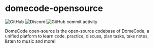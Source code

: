 # domecode-opensource

![GitHub](https://img.shields.io/github/license/arthtyagi/domecode-opensource?style=flat-square)
![Discord](https://img.shields.io/discord/723603615582912512?color=black&logo=discord&logoColor=white)
![GitHub commit activity](https://img.shields.io/github/commit-activity/m/arthtyagi/domecode-opensource)




DomeCode open-source is the open-source codebase of DomeCode, a unified platform to learn code, practice, discuss, plan tasks, take notes, listen to music and more!
